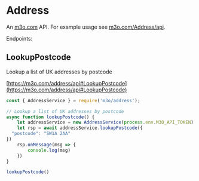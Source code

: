 # Address

An [m3o.com](https://m3o.com) API. For example usage see [m3o.com/Address/api](https://m3o.com/Address/api).

Endpoints:

## LookupPostcode

Lookup a list of UK addresses by postcode


[https://m3o.com/address/api#LookupPostcode](https://m3o.com/address/api#LookupPostcode)

```js
const { AddressService } = require('m3o/address');

// Lookup a list of UK addresses by postcode
async function lookupPostcode() {
	let addressService = new AddressService(process.env.M3O_API_TOKEN)
	let rsp = await addressService.lookupPostcode({
  "postcode": "SW1A 2AA"
})
	rsp.onMessage(msg => {
		console.log(msg)
	})
}

lookupPostcode()
```
